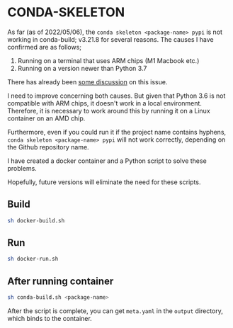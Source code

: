# CONDA-SKELETON

As far (as of 2022/05/06), the `conda skeleton <package-name> pypi` is not working in conda-build; v3.21.8 for several reasons. The causes I have confirmed are as follows;

1. Running on a terminal that uses ARM chips (M1 Macbook etc.)
2. Running on a version newer than Python 3.7

There has already been [some discussion](https://github.com/conda/conda-build/issues/4354) on this issue.

I need to improve concerning both causes. But given that Python 3.6 is not compatible with ARM chips, it doesn't work in a local environment. Therefore, it is necessary to work around this by running it on a Linux container on an AMD chip.

Furthermore, even if you could run it if the project name contains hyphens, `conda skeleton <package-name> pypi` will not work correctly, depending on the Github repository name.

I have created a docker container and a Python script to solve these problems.

Hopefully, future versions will eliminate the need for these scripts.

## Build

```bash
sh docker-build.sh
```

## Run

```bash
sh docker-run.sh
```

## After running container

```bash
sh conda-build.sh <package-name>
```

After the script is complete, you can get `meta.yaml` in the `output` directory, which binds to the container.
